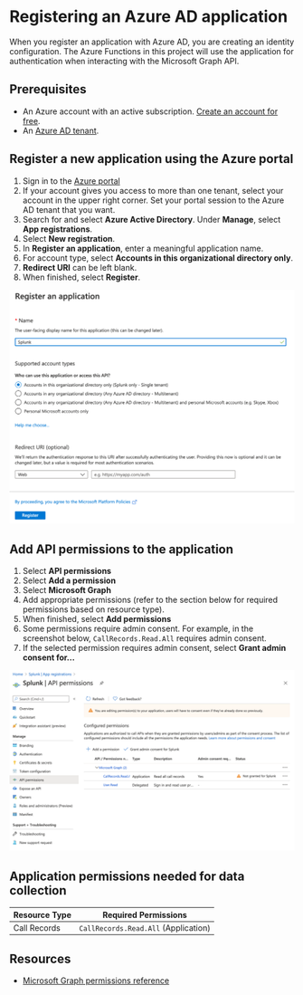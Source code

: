# Registering an Azure AD application

When you register an application with Azure AD, you are creating an identity configuration.  The Azure Functions in this project will use the application for authentication when interacting with the Microsoft Graph API.

## Prerequisites

* An Azure account with an active subscription. [Create an account for free](https://azure.microsoft.com/free/).
* An [Azure AD tenant](https://docs.microsoft.com/en-us/azure/active-directory/develop/quickstart-create-new-tenant).

## Register a new application using the Azure portal

1. Sign in to the [Azure portal](https://portal.azure.com)
1. If your account gives you access to more than one tenant, select your account in the upper right corner. Set your portal session to the Azure AD tenant that you want.
1. Search for and select **Azure Active Directory**. Under **Manage**, select **App registrations**.
1. Select **New registration**.
1. In **Register an application**, enter a meaningful application name.
1. For account type, select **Accounts in this organizational directory only**.
1. **Redirect URI** can be left blank.
1. When finished, select **Register**.

[![Azure AD register application](images/AAD-app-register.png)](images/AAD-app-register.png)


## Add API permissions to the application

1. Select **API permissions**
1. Select **Add a permission**
1. Select **Microsoft Graph**
1. Add appropriate permissions (refer to the section below for required permissions based on resource type).
1. When finished, select **Add permissions**
1. Some permissions require admin consent. For example, in the screenshot below, `CallRecords.Read.All` requires admin consent.
1. If the selected permission requires admin consent, select **Grant admin consent for...**

[![Azure AD permission consent](images/AAD-app-consent.png)](images/AAD-app-consent.png)


## Application permissions needed for data collection

| Resource Type | Required Permissions |
| ------------- | -------------------- |
| Call Records  | `CallRecords.Read.All` (Application) |


## Resources

* [Microsoft Graph permissions reference](https://docs.microsoft.com/en-us/graph/permissions-reference)